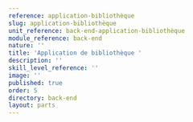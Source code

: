 ```yaml
---
reference: application-bibliothèque
slug: application-bibliothèque
unit_reference: back-end-application-bibliothèque
module_reference: back-end
nature: ''
title: 'Application de bibliothèque '
description: ''
skill_level_reference: ''
image: ''
published: true
order: 5
directory: back-end
layout: parts
---
```

